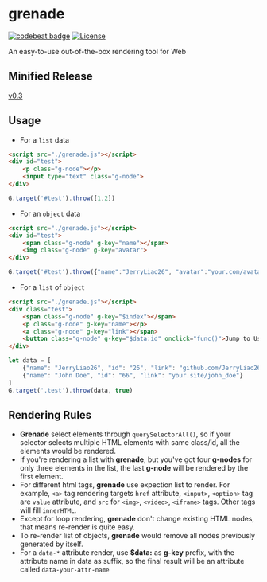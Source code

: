 # grenade

[![codebeat badge](https://codebeat.co/badges/fb7592cd-61ae-4f65-967f-656fbb69ae02)](https://codebeat.co/projects/github-com-jerryliao26-grenade-master)
[![License](https://img.shields.io/github/license/JerryLiao26/grenade.svg)](https://opensource.org/licenses/MIT)

An easy-to-use out-of-the-box rendering tool for Web

## Minified Release
[v0.3](https://github.com/JerryLiao26/grenade/releases/download/v0.3/grenade.min.js)

## Usage
- For a ```list``` data
```html
<script src="./grenade.js"></script>
<div id="test">
    <p class="g-node"></p>
    <input type="text" class="g-node">
</div>
```
```js
G.target('#test').throw([1,2])
```

- For an ```object``` data
```html
<script src="./grenade.js"></script>
<div id="test">
    <span class="g-node" g-key="name"></span>
    <img class="g-node" g-key="avatar">
</div>
```
```js
G.target('#test').throw({"name":"JerryLiao26", "avatar":"your.com/avatar.png"})
```

- For a ```list``` of ```object```
```html
<script src="./grenade.js"></script>
<div class="test">
    <span class="g-node" g-key="$index"></span>
    <p class="g-node" g-key="name"></p>
    <a class="g-node" g-key="link"></span>
    <button class="g-node" g-key="$data:id" onclick="func()">Jump to User</button>
</div>
```
```js
let data = [
    {"name": "JerryLiao26", "id": "26", "link": "github.com/JerryLiao26"},
    {"name": "John Doe", "id": "66", "link": "your.site/john_doe"}
]
G.target('.test').throw(data, true)
```

## Rendering Rules
- **Grenade** select elements through ```querySelectorAll()```, so if your selector selects multiple HTML elements with same class/id, all the elements would be rendered.
- If you're rendering a list with **grenade**, but you've got four **g-nodes** for only three elements in the list, the last **g-node** will be rendered by the first element.
- For different html tags, **grenade** use expection list to render. For example, ```<a>``` tag rendering targets ```href``` attribute, ```<input>```, ```<option>``` tag are ```value``` attribute, and ```src``` for ```<img>```, ```<video>```, ```<iframe>``` tags. Other tags will fill ```innerHTML```.
- Except for loop rendering, **grenade** don't change existing HTML nodes, that means re-render is quite easy.
- To re-render list of objects, **grenade** would remove all nodes previously generated by itself.
- For a ```data-*``` attribute render, use **$data:** as **g-key** prefix, with the attribute name in data as suffix, so the final result will be an attribute called ```data-your-attr-name```
